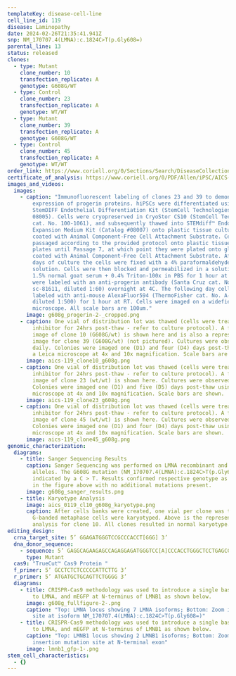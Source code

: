 ```yaml
---
templateKey: disease-cell-line
cell_line_id: 119
disease: Laminopathy
date: 2024-02-26T21:35:41.941Z
snp: NM_170707.4(LMNA):c.1824C>T(p.Gly608=)
parental_line: 13
status: released
clones:
  - type: Mutant
    clone_number: 10
    transfection_replicate: A
    genotype: G608G/WT
  - type: Control
    clone_number: 23
    transfection_replicate: A
    genotype: WT/WT
  - type: Mutant
    clone_number: 39
    transfection_replicate: A
    genotype: G608G/WT
  - type: Control
    clone_number: 45
    transfection_replicate: A
    genotype: WT/WT
order_link: https://www.coriell.org/0/Sections/Search/DiseaseCollection_Detail.aspx?Ref=AICS-0119&Product=CiPSC&PgId=166
certificate_of_analysis: https://www.coriell.org/0/PDF/Allen/iPSC/AICS-0119_CofA.pdf
images_and_videos:
  images:
    - caption: "Immunofluorescent labeling of clones 23 and 39 to demonstrate
        expression of progerin proteins. hiPSCs were differentiated using the
        StemDIFF Endothelial Differentiation Kit (StemCell Technologies cat. No.
        08005). Cells were cryopreserved in CryoStor CS10 (StemCell Technologies
        cat. No. 100-1061), and subsequently thawed into STEMdiff™ Endothelial
        Expansion Medium Kit (Catalog #08007) onto plastic tissue culture plates
        coated with Animal Component-Free Cell Attachment Substrate. Cells were
        passaged according to the provided protocol onto plastic tissue culture
        plates until Passage 7, at which point they were plated onto glass
        coated with Animal Component-Free Cell Attachment Substrate. After 4
        days of culture the cells were fixed with a 4% paraformaldehyde in DPBS
        solution. Cells were then blocked and permeabilized in a solution of
        1.5% normal goat serum + 0.4% Triton-100x in PBS for 1 hour at RT. Cells
        were labeled with an anti-progerin antibody (Santa Cruz cat. No.
        sc-81611, diluted 1:60) overnight at 4C. The following day cells were
        labeled with anti-mouse AlexaFluor594 (ThermoFisher cat. No. A-11005,
        diluted 1:500) for 1 hour at RT. Cells were imaged on a widefield
        microscope. All scale bars are 100um."
      image: g608g_progerin-2-_cropped.png
    - caption: One vial of distribution lot was thawed (cells were treated with ROCK
        inhibitor for 24hrs post-thaw - refer to culture protocol). A four panel
        image of clone 10 (G608G/wt) is shown here and is also a representative
        image for clone 39 (G608G/wt) (not pictured). Cultures were observed
        daily. Colonies were imaged one (D1) and four (D4) days post-thaw using
        a Leica microscope at 4x and 10x magnification. Scale bars are shown.
      image: aics-119_clone10_g608g.png
    - caption: One vial of distribution lot was thawed (cells were treated with ROCK
        inhibitor for 24hrs post-thaw - refer to culture protocol). A four panel
        image of clone 23 (wt/wt) is shown here. Cultures were observed daily.
        Colonies were imaged one (D1) and five (D5) days post-thaw using a Leica
        microscope at 4x and 10x magnification. Scale bars are shown.
      image: aics-119_clone23_g608g.png
    - caption: One vial of distribution lot was thawed (cells were treated with ROCK
        inhibitor for 24hrs post-thaw - refer to culture protocol). A four panel
        image of clone 45 (wt/wt) is shown here. Cultures were observed daily.
        Colonies were imaged one (D1) and four (D4) days post-thaw using a Leica
        microscope at 4x and 10x magnification. Scale bars are shown.
      image: aics-119_clone45_g608g.png
genomic_characterization:
  diagrams:
    - title: Sanger Sequencing Results
      caption: Sanger Sequencing was performed on LMNA recombinant and wildtype
        alleles. The G608G mutation (NM_170707.4(LMNA):c.1824C>T(p.Gly608=)) is
        indicated by a C > T. Results confirmed respective genotype as indicated
        in the figure above with no additional mutations present. 
      image: g608g_sanger_results.png
    - title: Karyotype Analysis
      image: aics_0119_cl10_g608g_karyotype.png
      caption: After cells banks were created, one vial per clone was thawed and 30
        G-banded metaphase cells were karyotyped. Above is the representative
        analysis for clone 10. All clones resulted in normal karyotype.
editing_design:
  crna_target_site: 5’ GGAGATGGGTCCGCCCACCT[GGG] 3’
  dna_donor_sequence:
    - sequence: 5’ GAGGCAGAAGAGCCAGAGGAGATGGGTCC[A]CCCACCTGGGCTCCTGAGCCGCTGGCAGA 3’
      type: Mutant
  cas9: "TrueCut™ Cas9 Protein "
  f_primer: 5’ GCCTCTCTCCCCCATTCTTG 3’
  r_primer: 5’ ATGATGCTGCAGTTCTGGGG 3’
  diagrams:
    - title: CRISPR-Cas9 methodology was used to introduce a single base pair mutation
        to LMNA, and mEGFP at N-terminus of LMNB1 as shown below.
      image: g608g_fullfigure-2-.png
      caption: "Top: LMNA locus showing 7 LMNA isoforms; Bottom: Zoom in on mutation
        site at isoform NM_170707.4(LMNA):c.1824C>T(p.Gly608=)"
    - title: CRISPR-Cas9 methodology was used to introduce a single base pair mutation
        to LMNA, and mEGFP at N-terminus of LMNB1 as shown below.
      caption: "Top: LMNB1 locus showing 2 LMNB1 isoforms; Bottom: Zoom in on mEGFP
        insertion mutation site at N-terminal exon"
      image: lmnb1_gfp-1-.png
stem_cell_characteristics:
  - {}
---
```

